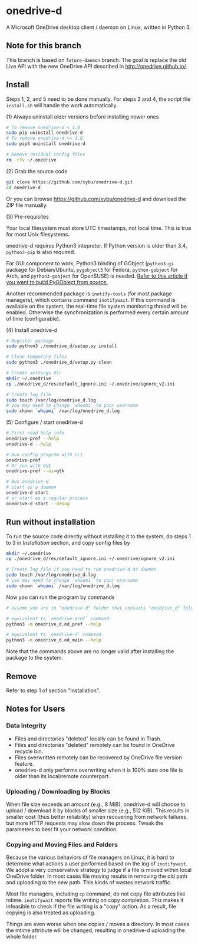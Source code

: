 onedrive-d
==========

A Microsoft OneDrive desktop client / daemon on Linux, written in Python 3.

## Note for this branch

This branch is based on `future-daemon` branch. The goal is replace the old Live API with the new OneDrive API described 
in http://onedrive.github.io/.

## Install

Steps 1, 2, and 5 need to be done manually. For steps 3 and 4, the script file `install.sh` will handle the work automatically.

(1) Always uninstall older versions before installing newer ones

```bash
# To remove onedrive-d < 1.0
sudo pip uninstall onedrive-d
# To remove onedrive-d >= 1.0
sudo pip3 uninstall onedrive-d

# Remove residual config files
rm -rfv ~/.onedrive
```

(2) Grab the source code

```bash
git clone https://github.com/xybu/onedrive-d.git
cd onedrive-d
```

Or you can browse https://github.com/xybu/onedrive-d and download the ZIP file manually.

(3) Pre-requisites

Your local filesystem must store UTC timestamps, not local time. This is true
for most Unix filesystems.

onedrive-d requires Python3 intepreter. If Python version is older than 3.4, `python3-pip` is also required.

For GUI component to work, Python3 binding of GObject (`python3-gi` package for Debian/Ubuntu, `pygobject3` for Fedora, `python-gobject` for Arch, and `python3-gobject` for OpenSUSE) is needed. [Refer to this article if you want to build PyGObject from source.](https://python-gtk-3-tutorial.readthedocs.org/en/latest/install.html)

Another recommended package is `inotify-tools` (for most package managers), which contains command `inotifywait`. If this command is available on the system, the real-time file system monitoring thread will be enabled. Otherwise the synchronization is performed every certain amount of time (configurable).

(4) Install onedrive-d

```bash
# Register package
sudo python3 ./onedrive_d/setup.py install

# Clean temporary files
sudo python3 ./onedrive_d/setup.py clean

# Create settings dir
mkdir ~/.onedrive
cp ./onedrive_d/res/default_ignore.ini ~/.onedrive/ignore_v2.ini

# Create log file
sudo touch /var/log/onedrive_d.log
# you may need to change `whoami` to your username
sudo chown `whoami` /var/log/onedrive_d.log
```

(5) Configure / start onedrive-d

```bash
# First read help info
onedrive-pref --help
onedrive-d --help

# Run config program with CLI
onedrive-pref
# Or run with GUI
onedrive-pref --ui=gtk

# Run onedrive-d
# start as a daemon
onedrive-d start
# or start as a regular process
onedrive-d start --debug
```

## Run without installation

To run the source code directly without installing it to the system,
do steps 1 to 3 in *Installation* section, and copy config files by

```bash
mkdir ~/.onedrive
cp ./onedrive_d/res/default_ignore.ini ~/.onedrive/ignore_v2.ini

# Create log file if you need to run onedrive-d as daemon
sudo touch /var/log/onedrive_d.log
# you may need to change `whoami` to your username
sudo chown `whoami` /var/log/onedrive_d.log
```

Now you can run the program by commands

```bash
# assume you are in "onedrive-d" folder that contains "onedrive_d" folder.

# equivalent to `onedrive-pref` command
python3 -m onedrive_d.od_pref --help

# equivalent to `onedrive-d` command
python3 -m onedrive_d.od_main --help
```

Note that the commands above are no longer valid after installing the package to the system.

## Remove

Refer to step 1 of section "Installation".

## Notes for Users

### Data Integrity

 * Files and directories "deleted" locally can be found in Trash.
 * Files and directories "deleted" remotely can be found in OneDrive recycle bin.
 * Files overwritten remotely can be recovered by OneDrive file version feature.
 * onedrive-d only performs overwriting when it is 100% sure one file is older than its local/remote counterpart.

### Uploading / Downloading by Blocks

When file size exceeds an amount (e.g., 8 MiB), onedrive-d will choose to upload / download it by blocks of smaller size (e.g., 512 KiB). This results in smaller cost (thus better reliability) when recovering from network failures, but more HTTP requests may slow down the process. Tweak the parameters to best fit your network condition.

### Copying and Moving Files and Folders

Because the various behaviors of file managers on Linux, it is hard to determine what actions a user performed based on the log of `inotifywait`. We adopt a very conservative strategy to judge if a file is moved within local OneDrive folder. In most cases file moving results in removing the old path and uploading to the new path. This kinds of wastes network traffic.

Most file managers, including `cp` command, do not copy file attributes like mtime. `inotifywait` reports file writing on copy completion. This makes it infeasible to check if the file writing is a "copy" action. As a result, file copying is also treated as uploading.

Things are even worse when one copies / moves a directory. In most cases the mtime attribute will be changed, resulting in onedrive-d uploading the whole folder.
